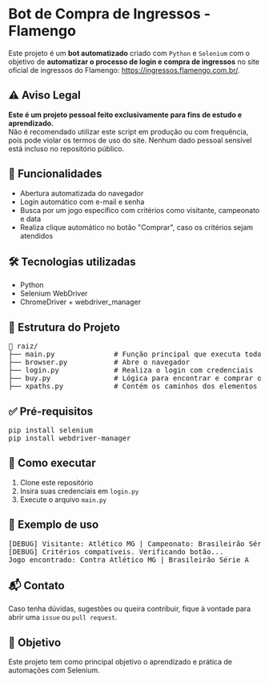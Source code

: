<h1>Bot de Compra de Ingressos - Flamengo</h1>

<p>Este projeto é um <strong>bot automatizado</strong> criado com <code>Python</code> e <code>Selenium</code> com o objetivo de <strong>automatizar o processo de login e compra de ingressos</strong> no site oficial de ingressos do Flamengo: <a href="https://ingressos.flamengo.com.br/" target="_blank">https://ingressos.flamengo.com.br/</a>.</p>

<h2>⚠️ Aviso Legal</h2>
<p><strong>Este é um projeto pessoal feito exclusivamente para fins de estudo e aprendizado.</strong><br>
Não é recomendado utilizar este script em produção ou com frequência, pois pode violar os termos de uso do site. Nenhum dado pessoal sensível está incluso no repositório público.</p>

<h2>📌 Funcionalidades</h2>
<ul>
  <li>Abertura automatizada do navegador</li>
  <li>Login automático com e-mail e senha</li>
  <li>Busca por um jogo específico com critérios como visitante, campeonato e data</li>
  <li>Realiza clique automático no botão "Comprar", caso os critérios sejam atendidos</li>
</ul>

<h2>🛠️ Tecnologias utilizadas</h2>
<ul>
  <li>Python</li>
  <li>Selenium WebDriver</li>
  <li>ChromeDriver + webdriver_manager</li>
</ul>

<h2>📂 Estrutura do Projeto</h2>
<pre>
📁 raiz/
├── main.py              # Função principal que executa todas as etapas
├── browser.py           # Abre o navegador
├── login.py             # Realiza o login com credenciais
├── buy.py               # Lógica para encontrar e comprar o ingresso
├── xpaths.py            # Contém os caminhos dos elementos utilizados
</pre>

<h2>✅ Pré-requisitos</h2>
<pre>
pip install selenium
pip install webdriver-manager
</pre>

<h2>🚀 Como executar</h2>
<ol>
  <li>Clone este repositório</li>
  <li>Insira suas credenciais em <code>login.py</code></li>
  <li>Execute o arquivo <code>main.py</code></li>
</ol>

<h2>📸 Exemplo de uso</h2>
<pre>
[DEBUG] Visitante: Atlético MG | Campeonato: Brasileirão Série A | Data: 31|07|2025 - 21:30
[DEBUG] Critérios compatíveis. Verificando botão...
Jogo encontrado: Contra Atlético MG | Brasileirão Série A
</pre>

<h2>📬 Contato</h2>
<p>Caso tenha dúvidas, sugestões ou queira contribuir, fique à vontade para abrir uma <code>issue</code> ou <code>pull request</code>.</p>

<h2>🧪 Objetivo</h2>
<p>Este projeto tem como principal objetivo o aprendizado e prática de automações com Selenium.</p>
